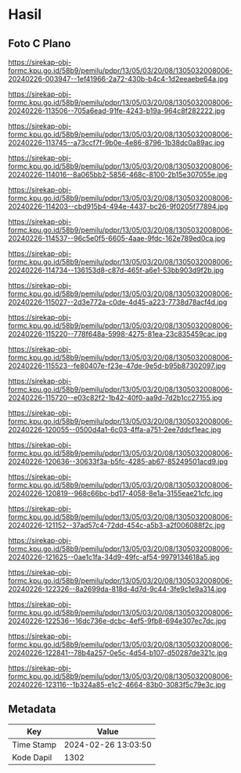 # Hasil

## Foto C Plano

https://sirekap-obj-formc.kpu.go.id/58b9/pemilu/pdpr/13/05/03/20/08/1305032008006-20240226-003947--1ef41966-2a72-430b-b4c4-1d2eeaebe64a.jpg

https://sirekap-obj-formc.kpu.go.id/58b9/pemilu/pdpr/13/05/03/20/08/1305032008006-20240226-113506--705a6ead-91fe-4243-b19a-964c8f282222.jpg

https://sirekap-obj-formc.kpu.go.id/58b9/pemilu/pdpr/13/05/03/20/08/1305032008006-20240226-113745--a73ccf7f-9b0e-4e86-8796-1b38dc0a89ac.jpg

https://sirekap-obj-formc.kpu.go.id/58b9/pemilu/pdpr/13/05/03/20/08/1305032008006-20240226-114016--8a065bb2-5856-468c-8100-2b15e307055e.jpg

https://sirekap-obj-formc.kpu.go.id/58b9/pemilu/pdpr/13/05/03/20/08/1305032008006-20240226-114203--cbd915b4-494e-4437-bc26-9f0205f77894.jpg

https://sirekap-obj-formc.kpu.go.id/58b9/pemilu/pdpr/13/05/03/20/08/1305032008006-20240226-114537--96c5e0f5-6605-4aae-9fdc-162e789ed0ca.jpg

https://sirekap-obj-formc.kpu.go.id/58b9/pemilu/pdpr/13/05/03/20/08/1305032008006-20240226-114734--136153d8-c87d-465f-a6e1-53bb903d9f2b.jpg

https://sirekap-obj-formc.kpu.go.id/58b9/pemilu/pdpr/13/05/03/20/08/1305032008006-20240226-115027--2d3e772a-c0de-4d45-a223-7738d78acf4d.jpg

https://sirekap-obj-formc.kpu.go.id/58b9/pemilu/pdpr/13/05/03/20/08/1305032008006-20240226-115220--778f648a-5998-4275-81ea-23c835459cac.jpg

https://sirekap-obj-formc.kpu.go.id/58b9/pemilu/pdpr/13/05/03/20/08/1305032008006-20240226-115523--fe80407e-f23e-47de-9e5d-b95b87302097.jpg

https://sirekap-obj-formc.kpu.go.id/58b9/pemilu/pdpr/13/05/03/20/08/1305032008006-20240226-115720--e03c82f2-1b42-40f0-aa9d-7d2b1cc27155.jpg

https://sirekap-obj-formc.kpu.go.id/58b9/pemilu/pdpr/13/05/03/20/08/1305032008006-20240226-120055--0500d4a1-6c03-4ffa-a751-2ee7ddcf1eac.jpg

https://sirekap-obj-formc.kpu.go.id/58b9/pemilu/pdpr/13/05/03/20/08/1305032008006-20240226-120636--30633f3a-b5fc-4285-ab67-85249501acd9.jpg

https://sirekap-obj-formc.kpu.go.id/58b9/pemilu/pdpr/13/05/03/20/08/1305032008006-20240226-120819--968c66bc-bd17-4058-8e1a-3155eae21cfc.jpg

https://sirekap-obj-formc.kpu.go.id/58b9/pemilu/pdpr/13/05/03/20/08/1305032008006-20240226-121152--37ad57c4-72dd-454c-a5b3-a2f006088f2c.jpg

https://sirekap-obj-formc.kpu.go.id/58b9/pemilu/pdpr/13/05/03/20/08/1305032008006-20240226-121625--0ae1c1fa-34d9-49fc-af54-9979134618a5.jpg

https://sirekap-obj-formc.kpu.go.id/58b9/pemilu/pdpr/13/05/03/20/08/1305032008006-20240226-122326--8a2699da-818d-4d7d-9c44-3fe9c1e9a314.jpg

https://sirekap-obj-formc.kpu.go.id/58b9/pemilu/pdpr/13/05/03/20/08/1305032008006-20240226-122536--16dc736e-dcbc-4ef5-9fb8-694e307ec7dc.jpg

https://sirekap-obj-formc.kpu.go.id/58b9/pemilu/pdpr/13/05/03/20/08/1305032008006-20240226-122841--78b4a257-0e5c-4d54-b107-d50287de321c.jpg

https://sirekap-obj-formc.kpu.go.id/58b9/pemilu/pdpr/13/05/03/20/08/1305032008006-20240226-123116--1b324a85-e1c2-4664-83b0-3083f5c79e3c.jpg


## Metadata

| Key        | Value               |
| ---------- | ------------------- |
| Time Stamp | 2024-02-26 13:03:50 |
| Kode Dapil | 1302                |



